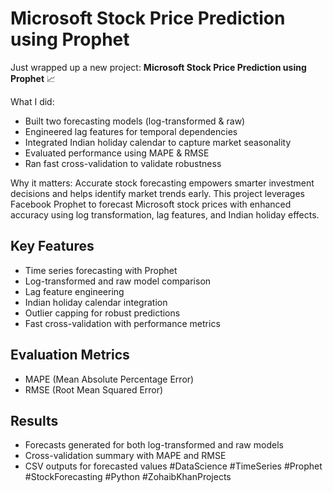 # Microsoft Stock Price Prediction using Prophet
Just wrapped up a new project: **Microsoft Stock Price Prediction using Prophet** 📈

What I did:
- Built two forecasting models (log-transformed & raw)
- Engineered lag features for temporal dependencies
- Integrated Indian holiday calendar to capture market seasonality
- Evaluated performance using MAPE & RMSE
- Ran fast cross-validation to validate robustness

Why it matters:
Accurate stock forecasting empowers smarter investment decisions and helps identify market trends early.
This project leverages Facebook Prophet to forecast Microsoft stock prices with enhanced accuracy using log transformation, lag features, and Indian holiday effects.

##  Key Features
- Time series forecasting with Prophet
- Log-transformed and raw model comparison
- Lag feature engineering
- Indian holiday calendar integration
- Outlier capping for robust predictions
- Fast cross-validation with performance metrics

##  Evaluation Metrics
- MAPE (Mean Absolute Percentage Error)
- RMSE (Root Mean Squared Error)

##  Results
- Forecasts generated for both log-transformed and raw models
- Cross-validation summary with MAPE and RMSE
- CSV outputs for forecasted values
#DataScience #TimeSeries #Prophet #StockForecasting #Python #ZohaibKhanProjects
